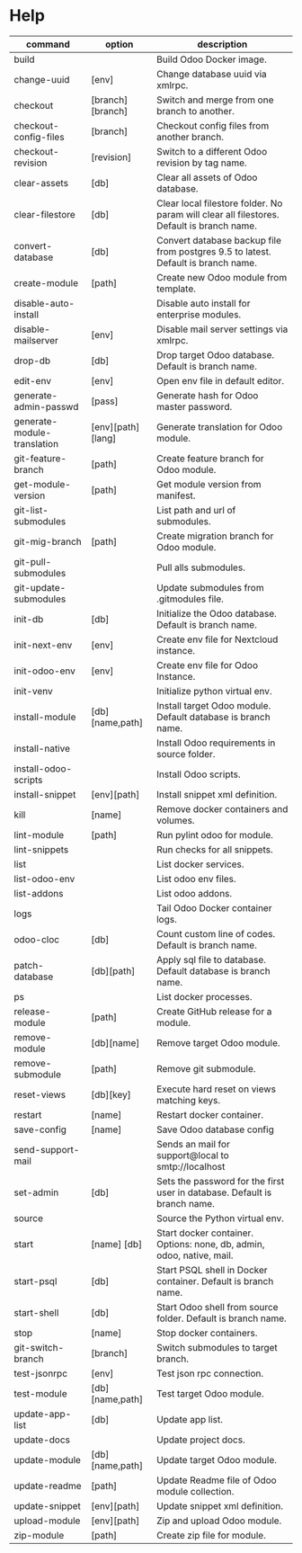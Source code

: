 # Help

| command                     | option            | description                                                                               |
| --------------------------- | ----------------- | ----------------------------------------------------------------------------------------- |
| build                       |                   | Build Odoo Docker image.                                                                  |
| change-uuid                 | [env]             | Change database uuid via xmlrpc.                                                          |
| checkout                    | [branch][branch]  | Switch and merge from one branch to another.                                              |
| checkout-config-files       | [branch]          | Checkout config files from another branch.                                                |
| checkout-revision           | [revision]        | Switch to a different Odoo revision by tag name.                                          |
| clear-assets                | [db]              | Clear all assets of Odoo database.                                                        |
| clear-filestore             | [db]              | Clear local filestore folder. No param will clear all filestores. Default is branch name. |
| convert-database            | [db]              | Convert database backup file from postgres 9.5 to latest. Default is branch name.         |
| create-module               | [path]            | Create new Odoo module from template.                                                     |
| disable-auto-install        |                   | Disable auto install for enterprise modules.                                              |
| disable-mailserver          | [env]             | Disable mail server settings via xmlrpc.                                                  |
| drop-db                     | [db]              | Drop target Odoo database. Default is branch name.                                        |
| edit-env                    | [env]             | Open env file in default editor.                                                          |
| generate-admin-passwd       | [pass]            | Generate hash for Odoo master password.                                                   |
| generate-module-translation | [env][path][lang] | Generate translation for Odoo module.                                                     |
| git-feature-branch          | [path]            | Create feature branch for Odoo module.                                                    |
| get-module-version          | [path]            | Get module version from manifest.                                                         |
| git-list-submodules         |                   | List path and url of submodules.                                                          |
| git-mig-branch              | [path]            | Create migration branch for Odoo module.                                                  |
| git-pull-submodules         |                   | Pull alls submodules.                                                                     |
| git-update-submodules       |                   | Update submodules from .gitmodules file.                                                  |
| init-db                     | [db]              | Initialize the Odoo database. Default is branch name.                                     |
| init-next-env               | [env]             | Create env file for Nextcloud instance.                                                   |
| init-odoo-env               | [env]             | Create env file for Odoo Instance.                                                        |
| init-venv                   |                   | Initialize python virtual env.                                                            |
| install-module              | [db][name,path]   | Install target Odoo module.  Default database is branch name.                             |
| install-native              |                   | Install Odoo requirements in source folder.                                               |
| install-odoo-scripts        |                   | Install Odoo scripts.                                                                     |
| install-snippet             | [env][path]       | Install snippet xml definition.                                                           |
| kill                        | [name]            | Remove docker containers and volumes.                                                     |
| lint-module                 | [path]            | Run pylint odoo for module.                                                               |
| lint-snippets               |                   | Run checks for all snippets.                                                              |
| list                        |                   | List docker services.                                                                     |
| list-odoo-env               |                   | List odoo env files.                                                                      |
| list-addons                 |                   | List odoo addons.                                                                         |
| logs                        |                   | Tail Odoo Docker container logs.                                                          |
| odoo-cloc                   | [db]              | Count custom line of codes. Default is branch name.                                       |
| patch-database              | [db][path]        | Apply sql file to database. Default database is branch name.                              |
| ps                          |                   | List docker processes.                                                                    |
| release-module              | [path]            | Create GitHub release for a module.                                                       |
| remove-module               | [db][name]        | Remove target Odoo module.                                                                |
| remove-submodule            | [path]            | Remove git submodule.                                                                     |
| reset-views                 | [db][key]         | Execute hard reset on views matching keys.                                                |
| restart                     | [name]            | Restart docker container.                                                                 |
| save-config                 | [name]            | Save Odoo database config                                                                 |
| send-support-mail           |                   | Sends an mail for support@local to smtp://localhost                                       |
| set-admin                   | [db]              | Sets the password for the first user in database. Default is branch name.                 |
| source                      |                   | Source the Python virtual env.                                                            |
| start                       | [name] [db]       | Start docker container. Options: none, db, admin, odoo, native, mail.                     |
| start-psql                  | [db]              | Start PSQL shell in Docker container. Default is branch name.                             |
| start-shell                 | [db]              | Start Odoo shell from source folder. Default is branch name.                              |
| stop                        | [name]            | Stop docker containers.                                                                   |
| git-switch-branch           | [branch]          | Switch submodules to target branch.                                                       |
| test-jsonrpc                | [env]             | Test json rpc connection.                                                                 |
| test-module                 | [db][name,path]   | Test target Odoo module.                                                                  |
| update-app-list             | [db]              | Update app list.                                                                          |
| update-docs                 |                   | Update project docs.                                                                      |
| update-module               | [db][name,path]   | Update target Odoo module.                                                                |
| update-readme               | [path]            | Update Readme file of Odoo module collection.                                             |
| update-snippet              | [env][path]       | Update snippet xml definition.                                                            |
| upload-module               | [env][path]       | Zip and upload Odoo module.                                                               |
| zip-module                  | [path]            | Create zip file for module.                                                               |